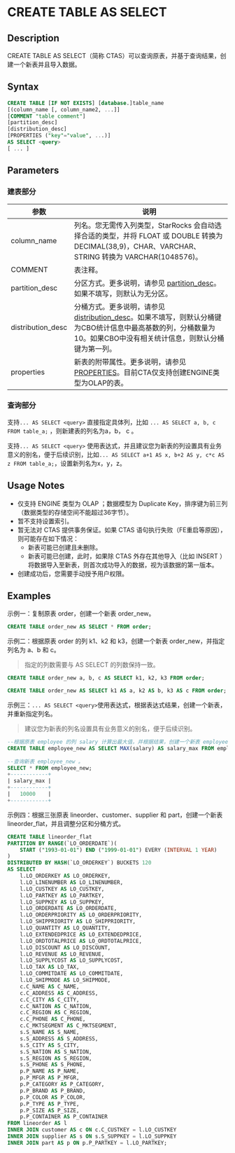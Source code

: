 # CREATE TABLE AS SELECT

## Description  

CREATE TABLE AS SELECT（简称 CTAS）可以查询原表，并基于查询结果，创建一个新表并且导入数据。

## Syntax

```SQL
CREATE TABLE [IF NOT EXISTS] [database.]table_name
[(column_name [, column_name2, ...]]
[COMMENT "table comment"]
[partition_desc]
[distribution_desc]
[PROPERTIES ("key"="value", ...)]
AS SELECT <query>
[ ... ]
```

## Parameters

### 建表部分

| 参数             | 说明                                                         |
| ---------------- | ------------------------------------------------------------ |
| column_name      | 列名。您无需传入列类型，StarRocks 会自动选择合适的类型，并将 FLOAT 或 DOUBLE 转换为 DECIMAL(38,9)，CHAR、VARCHAR、STRING 转换为 VARCHAR(1048576)。 |
| COMMENT          | 表注释。                                                     |
| partition_desc   | 分区方式。更多说明，请参见 [partition_desc](CREATE%20TABLE.md/#syntax)。如果不填写，则默认为无分区。 |
| distribution_desc | 分桶方式。更多说明，请参见 [distribution_desc](CREATE%20TABLE.md/#syntax)。如果不填写，则默认分桶键为CBO统计信息中最高基数的列，分桶数量为10。如果CBO中没有相关统计信息，则默认分桶键为第一列。 |
| properties       | 新表的附带属性。更多说明，请参见 [PROPERTIES](CREATE%20TABLE.md/#syntax)。目前CTA仅支持创建ENGINE类型为OLAP的表。 |

### 查询部分

支持`... AS SELECT <query>` 直接指定具体列，比如 `... AS SELECT a, b, c FROM table_a;` ，则新建表的列名为a，b， c 。

支持`... AS SELECT <query>` 使用表达式，并且建议您为新表的列设置具有业务意义的别名，便于后续识别，比如`... AS SELECT a+1 AS x, b+2 AS y, c*c AS z FROM table_a;`，设置新列名为x，y，z。

## Usage Notes

- 仅支持 ENGINE 类型为 OLAP ；数据模型为 Duplicate Key，排序键为前三列（数据类型的存储空间不能超过36字节）。
- 暂不支持设置索引。
- 暂无法对 CTAS 提供事务保证。如果 CTAS 语句执行失败（FE重启等原因），则可能存在如下情况：
  - 新表可能已创建且未删除。
  - 新表可能已创建，此时，如果除 CTAS 外存在其他导入（比如 INSERT ）将数据导入至新表，则首次成功导入的数据，视为该数据的第一版本。
- 创建成功后，您需要手动授予用户权限。

## Examples

示例一：复制原表 order，创建一个新表 order_new。

```SQL
CREATE TABLE order_new AS SELECT * FROM order;
```

示例二：根据原表 order 的列 k1、k2 和 k3，创建一个新表 order_new，并指定列名为 a、b 和 c。

> 指定的列数需要与 AS SELECT *<query>* 的列数保持一致。

```SQL
CREATE TABLE order_new a, b, c AS SELECT k1, k2, k3 FROM order;
```

```SQL
CREATE TABLE order_new AS SELECT k1 AS a, k2 AS b, k3 AS c FROM order;
```

示例三：`... AS SELECT <query>`使用表达式，根据表达式结果，创建一个新表，并重新指定列名。

> 建议您为新表的列名设置具有业务意义的别名，便于后续识别。

```SQL
--根据原表 employee 的列 salary 计算出最大值，并根据结果，创建一个新表 employee_new 并指定新列名为 salary_new 。
CREATE TABLE employee_new AS SELECT MAX(salary) AS salary_max FROM employee;
 
--查询新表 employee_new 。
SELECT * FROM employee_new;
+------------+
| salary_max |
+------------+
|   10000    |
+------------+
```

示例四：根据三张原表 lineorder、customer、supplier 和 part，创建一个新表 lineorder_flat，并且调整分区和分桶方式。

```SQL
CREATE TABLE lineorder_flat
PARTITION BY RANGE(`LO_ORDERDATE`)(
    START ("1993-01-01") END ("1999-01-01") EVERY (INTERVAL 1 YEAR)
)
DISTRIBUTED BY HASH(`LO_ORDERKEY`) BUCKETS 120 
AS SELECT
    l.LO_ORDERKEY AS LO_ORDERKEY,
    l.LO_LINENUMBER AS LO_LINENUMBER,
    l.LO_CUSTKEY AS LO_CUSTKEY,
    l.LO_PARTKEY AS LO_PARTKEY,
    l.LO_SUPPKEY AS LO_SUPPKEY,
    l.LO_ORDERDATE AS LO_ORDERDATE,
    l.LO_ORDERPRIORITY AS LO_ORDERPRIORITY,
    l.LO_SHIPPRIORITY AS LO_SHIPPRIORITY,
    l.LO_QUANTITY AS LO_QUANTITY,
    l.LO_EXTENDEDPRICE AS LO_EXTENDEDPRICE,
    l.LO_ORDTOTALPRICE AS LO_ORDTOTALPRICE,
    l.LO_DISCOUNT AS LO_DISCOUNT,
    l.LO_REVENUE AS LO_REVENUE,
    l.LO_SUPPLYCOST AS LO_SUPPLYCOST,
    l.LO_TAX AS LO_TAX,
    l.LO_COMMITDATE AS LO_COMMITDATE,
    l.LO_SHIPMODE AS LO_SHIPMODE,
    c.C_NAME AS C_NAME,
    c.C_ADDRESS AS C_ADDRESS,
    c.C_CITY AS C_CITY,
    c.C_NATION AS C_NATION,
    c.C_REGION AS C_REGION,
    c.C_PHONE AS C_PHONE,
    c.C_MKTSEGMENT AS C_MKTSEGMENT,
    s.S_NAME AS S_NAME,
    s.S_ADDRESS AS S_ADDRESS,
    s.S_CITY AS S_CITY,
    s.S_NATION AS S_NATION,
    s.S_REGION AS S_REGION,
    s.S_PHONE AS S_PHONE,
    p.P_NAME AS P_NAME,
    p.P_MFGR AS P_MFGR,
    p.P_CATEGORY AS P_CATEGORY,
    p.P_BRAND AS P_BRAND,
    p.P_COLOR AS P_COLOR,
    p.P_TYPE AS P_TYPE,
    p.P_SIZE AS P_SIZE,
    p.P_CONTAINER AS P_CONTAINER
FROM lineorder AS l
INNER JOIN customer AS c ON c.C_CUSTKEY = l.LO_CUSTKEY
INNER JOIN supplier AS s ON s.S_SUPPKEY = l.LO_SUPPKEY
INNER JOIN part AS p ON p.P_PARTKEY = l.LO_PARTKEY;
```
